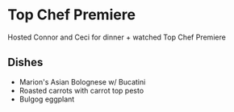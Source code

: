 # Top Chef Premiere

Hosted Connor and Ceci for dinner + watched Top Chef Premiere

## Dishes

- Marion's Asian Bolognese w/ Bucatini
- Roasted carrots with carrot top pesto
- Bulgog eggplant
